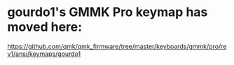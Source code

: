 # gourdo1's GMMK Pro keymap has moved here:
https://github.com/qmk/qmk_firmware/tree/master/keyboards/gmmk/pro/rev1/ansi/keymaps/gourdo1
